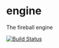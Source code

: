engine
======

The fireball engine

[![Build Status](https://travis-ci.org/fireball-x/engine.svg?branch=master)](https://travis-ci.org/fireball-x/engine)